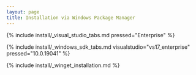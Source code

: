 ```yaml
---
layout: page
title: Installation via Windows Package Manager
---
```


{% include install/_visual_studio_tabs.md pressed="Enterprise" %}

{% include install/_windows_sdk_tabs.md visualstudio="vs17_enterprise" pressed="10.0.19041" %}

{% include install/_winget_installation.md %}
